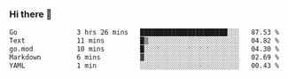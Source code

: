 ### Hi there 👋

<!--
**yeya24/yeya24** is a ✨ _special_ ✨ repository because its `README.md` (this file) appears on your GitHub profile.

Here are some ideas to get you started:

- 🔭 I’m currently working on ...
- 🌱 I’m currently learning ...
- 👯 I’m looking to collaborate on ...
- 🤔 I’m looking for help with ...
- 💬 Ask me about ...
- 📫 How to reach me: ...
- 😄 Pronouns: ...
- ⚡ Fun fact: ...
-->

<!--START_SECTION:waka-->

```txt
Go               3 hrs 26 mins   ██████████████████████░░░   87.53 %
Text             11 mins         █▒░░░░░░░░░░░░░░░░░░░░░░░   04.82 %
go.mod           10 mins         █░░░░░░░░░░░░░░░░░░░░░░░░   04.30 %
Markdown         6 mins          ▓░░░░░░░░░░░░░░░░░░░░░░░░   02.69 %
YAML             1 min           ░░░░░░░░░░░░░░░░░░░░░░░░░   00.43 %
```

<!--END_SECTION:waka-->
